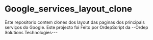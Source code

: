 # Google_services_layout_clone


Este repositorio contem clones dos layout das paginas dos principais serviços do Google.
Este projecto foi Feito por OrdepScript da  --Ordep Solutions Technologies---
